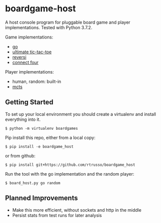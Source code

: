 boardgame-host
==============

A host console program for pluggable board game and player
implementations. Tested with Python 3.7.2.

Game implementations:
- [go](https://github.com/rtrusso)
- [ultimate tic-tac-toe](https://github.com/rtrusso/ultimate_tictactoe)
- [reversi](https://github.com/jbradberry/reversi)
- [connect four](https://github.com/jbradberry/connect-four)

Player implementations:
- human, random: built-in
- [mcts](https://github.com/rtrusso/mcts)

Getting Started
---------------

To set up your local environment you should create a virtualenv and
install everything into it.

    $ python -m virtualenv boardgames

Pip install this repo, either from a local copy:

    $ pip install -e boardgame_host

or from github:

    $ pip install git+https://github.com/rtrusso/boardgame_host

Run the tool with the go implementation and the random player:

    $ board_host.py go random


Planned Improvements
--------------------

- Make this more efficient, without sockets and http in the middle
- Persist stats from test runs for later analysis
